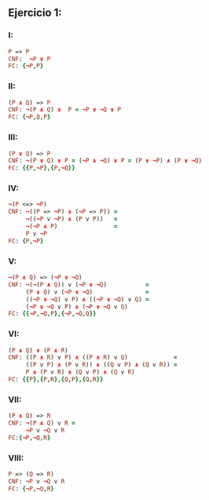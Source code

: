 ## Ejercicio 1:
### I:
```prolog
P => P       
CNF:  ¬P ∨ P      
FC: {¬P,P}
```
### II:
```prolog
(P ∧ Q) => P
CNF: ¬(P ∧ Q) ∨  P = ¬P ∨ ¬Q ∨ P
FC: {¬P,Q,P}
``` 
### III:
```prolog
(P ∨ Q) => P
CNF: ¬(P ∨ Q) ∨ P = (¬P ∧ ¬Q) ∨ P = (P ∨ ¬P) ∧ (P ∨ ¬Q)
FC: {{P,¬P},{P,¬Q}}
```
### IV:
```prolog
¬(P <=> ¬P)
CNF: ¬((P => ¬P) ∧ (¬P => P)) = 
     ¬((¬P v ¬P) ∧ (P v P))   = 
     ¬(¬P ∧ P)                = 
     P v ¬P
FC: {P,¬P}
```
### V:
```prolog
¬(P ∧ Q) => (¬P ∨ ¬Q)
CNF: ¬(¬(P ∧ Q)) v (¬P ∨ ¬Q)           =
     (P ∧ Q) v (¬P ∨ ¬Q)               =
     ((¬P ∨ ¬Q) v P) ∧ ((¬P ∨ ¬Q) v Q) =
     (¬P ∨ ¬Q v P) ∧ (¬P ∨ ¬Q v Q)
FC: {{¬P,¬Q,P},{¬P,¬Q,Q}}
```
### VI:
```prolog
(P ∧ Q) ∨ (P ∧ R)
CNF: ((P ∧ R) v P) ∧ ((P ∧ R) v Q)             =
     ((P v P) ∧ (P v R)) ∧ ((Q v P) ∧ (Q v R)) =
     P ∧ (P v R) ∧ (Q v P) ∧ (Q v R)
FC: {{P},{P,R},{Q,P},{Q,R}}
```
### VII:
```prolog
(P ∧ Q) => R
CNF: ¬(P ∧ Q) v R =
     ¬P v ¬Q v R
FC:{¬P,¬Q,R}
```
### VIII:
```prolog
P => (Q => R)
CNF: ¬P v ¬Q v R
FC: {¬P,¬Q,R} 
```
